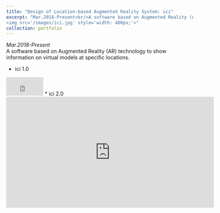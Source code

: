 ```yaml
---
title: "Design of Location-based Augmented Reality System: ici"
excerpt: "Mar.2018-Present<br/>A software based on Augmented Reality (AR) technology to show information on virtual models at specific locations. <br/>
<img src='/images/ici.jpg' style='width: 400px;'>"
collection: portfolio
---
```

*Mar.2018-Present* <br/>
A software based on Augmented Reality (AR) technology to show information on virtual models at specific locations. 
* ici 1.0
<iframe width="100" height="50" src="https://www.youtube.com/embed/PuqF4zWDouc?rel=0&amp;showinfo=0" frameborder="0" allow="accelerometer; autoplay; encrypted-media; gyroscope; picture-in-picture" allowfullscreen></iframe>
* ici 2.0
<iframe src="https://www.youtube.com/embed/PuqF4zWDouc?rel=0&amp;showinfo=0" frameborder="0" allow="accelerometer; autoplay; encrypted-media; gyroscope; picture-in-picture" style='width: 560px;height:300px' allowfullscreen></iframe>

